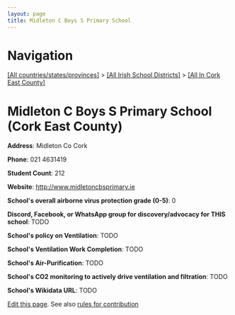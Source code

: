 ```yaml
---
layout: page
title: Midleton C Boys S Primary School
---
```

# Navigation

[[All countries/states/provinces]](../../..) > [[All Irish School Districts]](../..) > [[All In Cork East County]](..)

# Midleton C Boys S Primary School (Cork East County)

**Address**: Midleton Co Cork

**Phone**: 021 4631419

**Student Count**: 212

**Website**: <http://www.midletoncbsprimary.ie>

**School's overall airborne virus protection grade (0-5)**: 0

**Discord, Facebook, or WhatsApp group for discovery/advocacy for THIS school**: TODO

**School's policy on Ventilation**: TODO

**School's Ventilation Work Completion**: TODO

**School's Air-Purification**: TODO

**School's CO2 monitoring to actively drive ventilation and filtration**: TODO

**School's Wikidata URL**: TODO


[Edit this page](https://github.com/ventilate-schools/Ireland/edit/main/./Cork_East_County/Midleton_C_Boys_S_Primary_School.md). See also [rules for contribution](../../../contribution-rules/)
